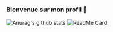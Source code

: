 ### Bienvenue sur mon profil 👋

![Anurag's github stats](https://github-readme-stats.vercel.app/api?username=IceroDev&theme=radical&show_icons=true&locale=fr&count_private=true)
![ReadMe Card](https://github-readme-stats.vercel.app/api/pin/?username=IceroDev&repo=github-readme-stats)
